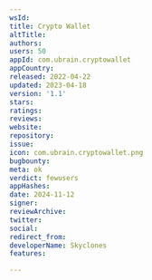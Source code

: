 ```yaml
---
wsId: 
title: Crypto Wallet
altTitle: 
authors: 
users: 50
appId: com.ubrain.cryptowallet
appCountry: 
released: 2022-04-22
updated: 2023-04-18
version: '1.1'
stars: 
ratings: 
reviews: 
website: 
repository: 
issue: 
icon: com.ubrain.cryptowallet.png
bugbounty: 
meta: ok
verdict: fewusers
appHashes: 
date: 2024-11-12
signer: 
reviewArchive: 
twitter: 
social: 
redirect_from: 
developerName: Skyclones
features: 

---
```


